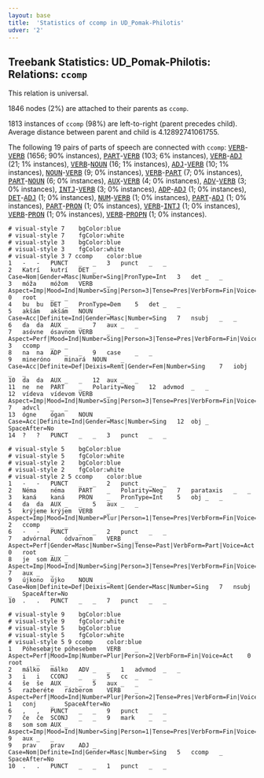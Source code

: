 ```yaml
---
layout: base
title:  'Statistics of ccomp in UD_Pomak-Philotis'
udver: '2'
---
```


## Treebank Statistics: UD_Pomak-Philotis: Relations: `ccomp`

This relation is universal.

1846 nodes (2%) are attached to their parents as `ccomp`.

1813 instances of `ccomp` (98%) are left-to-right (parent precedes child).
Average distance between parent and child is 4.12892741061755.

The following 19 pairs of parts of speech are connected with `ccomp`: <tt><a href="qpm_philotis-pos-VERB.html">VERB</a></tt>-<tt><a href="qpm_philotis-pos-VERB.html">VERB</a></tt> (1656; 90% instances), <tt><a href="qpm_philotis-pos-PART.html">PART</a></tt>-<tt><a href="qpm_philotis-pos-VERB.html">VERB</a></tt> (103; 6% instances), <tt><a href="qpm_philotis-pos-VERB.html">VERB</a></tt>-<tt><a href="qpm_philotis-pos-ADJ.html">ADJ</a></tt> (21; 1% instances), <tt><a href="qpm_philotis-pos-VERB.html">VERB</a></tt>-<tt><a href="qpm_philotis-pos-NOUN.html">NOUN</a></tt> (16; 1% instances), <tt><a href="qpm_philotis-pos-ADJ.html">ADJ</a></tt>-<tt><a href="qpm_philotis-pos-VERB.html">VERB</a></tt> (10; 1% instances), <tt><a href="qpm_philotis-pos-NOUN.html">NOUN</a></tt>-<tt><a href="qpm_philotis-pos-VERB.html">VERB</a></tt> (9; 0% instances), <tt><a href="qpm_philotis-pos-VERB.html">VERB</a></tt>-<tt><a href="qpm_philotis-pos-PART.html">PART</a></tt> (7; 0% instances), <tt><a href="qpm_philotis-pos-PART.html">PART</a></tt>-<tt><a href="qpm_philotis-pos-NOUN.html">NOUN</a></tt> (6; 0% instances), <tt><a href="qpm_philotis-pos-AUX.html">AUX</a></tt>-<tt><a href="qpm_philotis-pos-VERB.html">VERB</a></tt> (4; 0% instances), <tt><a href="qpm_philotis-pos-ADV.html">ADV</a></tt>-<tt><a href="qpm_philotis-pos-VERB.html">VERB</a></tt> (3; 0% instances), <tt><a href="qpm_philotis-pos-INTJ.html">INTJ</a></tt>-<tt><a href="qpm_philotis-pos-VERB.html">VERB</a></tt> (3; 0% instances), <tt><a href="qpm_philotis-pos-ADP.html">ADP</a></tt>-<tt><a href="qpm_philotis-pos-ADJ.html">ADJ</a></tt> (1; 0% instances), <tt><a href="qpm_philotis-pos-DET.html">DET</a></tt>-<tt><a href="qpm_philotis-pos-ADJ.html">ADJ</a></tt> (1; 0% instances), <tt><a href="qpm_philotis-pos-NUM.html">NUM</a></tt>-<tt><a href="qpm_philotis-pos-VERB.html">VERB</a></tt> (1; 0% instances), <tt><a href="qpm_philotis-pos-PART.html">PART</a></tt>-<tt><a href="qpm_philotis-pos-ADJ.html">ADJ</a></tt> (1; 0% instances), <tt><a href="qpm_philotis-pos-PART.html">PART</a></tt>-<tt><a href="qpm_philotis-pos-PRON.html">PRON</a></tt> (1; 0% instances), <tt><a href="qpm_philotis-pos-VERB.html">VERB</a></tt>-<tt><a href="qpm_philotis-pos-INTJ.html">INTJ</a></tt> (1; 0% instances), <tt><a href="qpm_philotis-pos-VERB.html">VERB</a></tt>-<tt><a href="qpm_philotis-pos-PRON.html">PRON</a></tt> (1; 0% instances), <tt><a href="qpm_philotis-pos-VERB.html">VERB</a></tt>-<tt><a href="qpm_philotis-pos-PROPN.html">PROPN</a></tt> (1; 0% instances).


~~~ conllu
# visual-style 7	bgColor:blue
# visual-style 7	fgColor:white
# visual-style 3	bgColor:blue
# visual-style 3	fgColor:white
# visual-style 3 7 ccomp	color:blue
1	-	-	PUNCT	_	_	3	punct	_	_
2	Katrí	kutrí	DET	_	Case=Nom|Gender=Masc|Number=Sing|PronType=Int	3	det	_	_
3	móža	móžom	VERB	_	Aspect=Imp|Mood=Ind|Number=Sing|Person=3|Tense=Pres|VerbForm=Fin|Voice=Act	0	root	_	_
4	bu	bu	DET	_	PronType=Dem	5	det	_	_
5	akšám	akšám	NOUN	_	Case=Acc|Definite=Ind|Gender=Masc|Number=Sing	7	nsubj	_	_
6	da	da	AUX	_	_	7	aux	_	_
7	asóvne	ósavnom	VERB	_	Aspect=Perf|Mood=Ind|Number=Sing|Person=3|Tense=Pres|VerbForm=Fin|Voice=Act	3	ccomp	_	_
8	na	na	ADP	_	_	9	case	_	_
9	mineróno	minará	NOUN	_	Case=Acc|Definite=Def|Deixis=Remt|Gender=Fem|Number=Sing	7	iobj	_	_
10	da	da	AUX	_	_	12	aux	_	_
11	ne	ne	PART	_	Polarity=Neg	12	advmod	_	_
12	vídeva	vídevom	VERB	_	Aspect=Imp|Mood=Ind|Number=Sing|Person=3|Tense=Pres|VerbForm=Fin|Voice=Act	7	advcl	_	_
13	ógne	ógan	NOUN	_	Case=Acc|Definite=Ind|Gender=Masc|Number=Sing	12	obj	_	SpaceAfter=No
14	?	?	PUNCT	_	_	3	punct	_	_

~~~


~~~ conllu
# visual-style 5	bgColor:blue
# visual-style 5	fgColor:white
# visual-style 2	bgColor:blue
# visual-style 2	fgColor:white
# visual-style 2 5 ccomp	color:blue
1	-	-	PUNCT	_	_	2	punct	_	_
2	Néma	néma	PART	_	Polarity=Neg	7	parataxis	_	_
3	kaná	kaná	PRON	_	PronType=Int	5	obj	_	_
4	da	da	AUX	_	_	5	aux	_	_
5	krýjeme	krýjem	VERB	_	Aspect=Imp|Mood=Ind|Number=Plur|Person=1|Tense=Pres|VerbForm=Fin|Voice=Act	2	ccomp	_	_
6	-	-	PUNCT	_	_	2	punct	_	_
7	advórnal	ódvarnom	VERB	_	Aspect=Perf|Gender=Masc|Number=Sing|Tense=Past|VerbForm=Part|Voice=Act	0	root	_	_
8	je	som	AUX	_	Aspect=Imp|Mood=Ind|Number=Sing|Person=3|Tense=Pres|VerbForm=Fin|Voice=Act	7	aux	_	_
9	újkono	újko	NOUN	_	Case=Nom|Definite=Def|Deixis=Remt|Gender=Masc|Number=Sing	7	nsubj	_	SpaceAfter=No
10	.	.	PUNCT	_	_	7	punct	_	_

~~~


~~~ conllu
# visual-style 9	bgColor:blue
# visual-style 9	fgColor:white
# visual-style 5	bgColor:blue
# visual-style 5	fgColor:white
# visual-style 5 9 ccomp	color:blue
1	Póhesebæjte	póhesebem	VERB	_	Aspect=Perf|Mood=Imp|Number=Plur|Person=2|VerbForm=Fin|Voice=Act	0	root	_	_
2	málko	málko	ADV	_	_	1	advmod	_	_
3	i	i	CCONJ	_	_	5	cc	_	_
4	še	še	AUX	_	_	5	aux	_	_
5	razberéte	rázberom	VERB	_	Aspect=Perf|Mood=Ind|Number=Plur|Person=2|Tense=Pres|VerbForm=Fin|Voice=Act	1	conj	_	SpaceAfter=No
6	,	,	PUNCT	_	_	9	punct	_	_
7	če	če	SCONJ	_	_	9	mark	_	_
8	som	som	AUX	_	Aspect=Imp|Mood=Ind|Number=Sing|Person=1|Tense=Pres|VerbForm=Fin|Voice=Act	9	aux	_	_
9	prav	prav	ADJ	_	Case=Nom|Definite=Ind|Gender=Masc|Number=Sing	5	ccomp	_	SpaceAfter=No
10	.	.	PUNCT	_	_	1	punct	_	_

~~~


